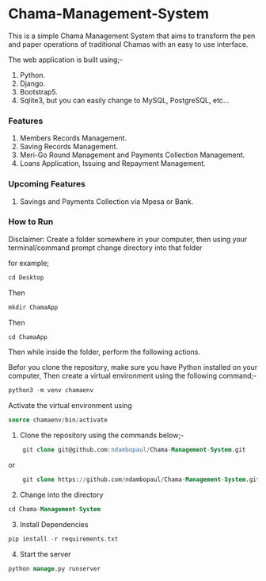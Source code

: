 # Chama-Management-System

This is a simple Chama Management System that aims to transform the pen and paper operations of traditional Chamas with an easy to use interface. 

The web application is built using;-
1. Python.
2. Django.
3. Bootstrap5.
4. Sqlite3, but you can easily change to MySQL, PostgreSQL, etc...

### Features
1. Members Records Management. 
2. Saving Records Management.
3. Meri-Go Round Management and Payments Collection Management.
4. Loans Application, Issuing and Repayment Management.

### Upcoming Features
1. Savings and Payments Collection via Mpesa or Bank.


### How to Run
Disclaimer: Create a folder somewhere in your computer, then using your terminal/command prompt change directory into that folder

for example;
```sql 
cd Desktop
```
Then 
```sql
mkdir ChamaApp
```

Then 
```sql
cd ChamaApp
```

Then while inside the folder, perform the following actions.

Befor you clone the repository, make sure you have Python installed on your computer,
Then create a virtual environment using the following command;-
```sql
python3 -m venv chamaenv
```

Activate the virtual environment using 
```sql 
source chamaenv/bin/activate
```

1. Clone the repository using the commands below;-
```sql
    git clone git@github.com:ndambopaul/Chama-Management-System.git
```
or
```sql
    git clone https://github.com/ndambopaul/Chama-Management-System.git
```

2. Change into the directory
```sql
cd Chama-Management-System
```

3. Install Dependencies
```sql
pip install -r requirements.txt
```

4. Start the server
```sql
python manage.py runserver
```

